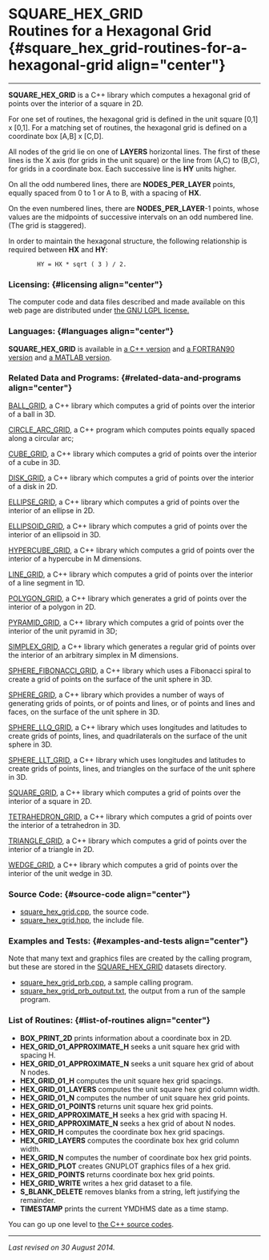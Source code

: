 SQUARE\_HEX\_GRID\
Routines for a Hexagonal Grid {#square_hex_grid-routines-for-a-hexagonal-grid align="center"}
=============================

------------------------------------------------------------------------

**SQUARE\_HEX\_GRID** is a C++ library which computes a hexagonal grid
of points over the interior of a square in 2D.

For one set of routines, the hexagonal grid is defined in the unit
square \[0,1\] x \[0,1\]. For a matching set of routines, the hexagonal
grid is defined on a coordinate box \[A,B\] x \[C,D\].

All nodes of the grid lie on one of **LAYERS** horizontal lines. The
first of these lines is the X axis (for grids in the unit square) or the
line from (A,C) to (B,C), for grids in a coordinate box. Each successive
line is **HY** units higher.

On all the odd numbered lines, there are **NODES\_PER\_LAYER** points,
equally spaced from 0 to 1 or A to B, with a spacing of **HX**.

On the even numbered lines, there are **NODES\_PER\_LAYER**-1 points,
whose values are the midpoints of successive intervals on an odd
numbered line. (The grid is staggered).

In order to maintain the hexagonal structure, the following relationship
is required between **HX** and **HY**:

            HY = HX * sqrt ( 3 ) / 2.
          

### Licensing: {#licensing align="center"}

The computer code and data files described and made available on this
web page are distributed under [the GNU LGPL
license.](../../txt/gnu_lgpl.txt)

### Languages: {#languages align="center"}

**SQUARE\_HEX\_GRID** is available in [a C++
version](../../cpp_src/square_hex_grid/square_hex_grid.html) and [a
FORTRAN90 version](../../f_src/square_hex_grid/square_hex_grid.html) and
[a MATLAB version](../../m_src/square_hex_grid/square_hex_grid.html).

### Related Data and Programs: {#related-data-and-programs align="center"}

[BALL\_GRID](../../cpp_src/ball_grid/ball_grid.html), a C++ library
which computes a grid of points over the interior of a ball in 3D.

[CIRCLE\_ARC\_GRID](../../cpp_src/circle_arc_grid/circle_arc_grid.html),
a C++ program which computes points equally spaced along a circular arc;

[CUBE\_GRID](../../cpp_src/cube_grid/cube_grid.html), a C++ library
which computes a grid of points over the interior of a cube in 3D.

[DISK\_GRID](../../cpp_src/disk_grid/disk_grid.html), a C++ library
which computes a grid of points over the interior of a disk in 2D.

[ELLIPSE\_GRID](../../cpp_src/ellipse_grid/ellipse_grid.html), a C++
library which computes a grid of points over the interior of an ellipse
in 2D.

[ELLIPSOID\_GRID](../../cpp_src/ellipsoid_grid/ellipsoid_grid.html), a
C++ library which computes a grid of points over the interior of an
ellipsoid in 3D.

[HYPERCUBE\_GRID](../../cpp_src/hypercube_grid/hypercube_grid.html), a
C++ library which computes a grid of points over the interior of a
hypercube in M dimensions.

[LINE\_GRID](../../cpp_src/line_grid/line_grid.html), a C++ library
which computes a grid of points over the interior of a line segment in
1D.

[POLYGON\_GRID](../../cpp_src/polygon_grid/polygon_grid.html), a C++
library which generates a grid of points over the interior of a polygon
in 2D.

[PYRAMID\_GRID](../../cpp_src/pyramid_grid/pyramid_grid.html), a C++
library which computes a grid of points over the interior of the unit
pyramid in 3D;

[SIMPLEX\_GRID](../../cpp_src/simplex_grid/simplex_grid.html), a C++
library which generates a regular grid of points over the interior of an
arbitrary simplex in M dimensions.

[SPHERE\_FIBONACCI\_GRID](../../cpp_src/sphere_fibonacci_grid/sphere_fibonacci_grid.html),
a C++ library which uses a Fibonacci spiral to create a grid of points
on the surface of the unit sphere in 3D.

[SPHERE\_GRID](../../cpp_src/sphere_grid/sphere_grid.html), a C++
library which provides a number of ways of generating grids of points,
or of points and lines, or of points and lines and faces, on the surface
of the unit sphere in 3D.

[SPHERE\_LLQ\_GRID](../../cpp_src/sphere_llq_grid/sphere_llq_grid.html),
a C++ library which uses longitudes and latitudes to create grids of
points, lines, and quadrilaterals on the surface of the unit sphere in
3D.

[SPHERE\_LLT\_GRID](../../cpp_src/sphere_llt_grid/sphere_llt_grid.html),
a C++ library which uses longitudes and latitudes to create grids of
points, lines, and triangles on the surface of the unit sphere in 3D.

[SQUARE\_GRID](../../cpp_src/square_grid/square_grid.html), a C++
library which computes a grid of points over the interior of a square in
2D.

[TETRAHEDRON\_GRID](../../cpp_src/tetrahedron_grid/tetrahedron_grid.html),
a C++ library which computes a grid of points over the interior of a
tetrahedron in 3D.

[TRIANGLE\_GRID](../../cpp_src/triangle_grid/triangle_grid.html), a C++
library which computes a grid of points over the interior of a triangle
in 2D.

[WEDGE\_GRID](../../cpp_src/wedge_grid/wedge_grid.html), a C++ library
which computes a grid of points over the interior of the unit wedge in
3D.

### Source Code: {#source-code align="center"}

-   [square\_hex\_grid.cpp](square_hex_grid.cpp), the source code.
-   [square\_hex\_grid.hpp](square_hex_grid.hpp), the include file.

### Examples and Tests: {#examples-and-tests align="center"}

Note that many text and graphics files are created by the calling
program, but these are stored in the
[SQUARE\_HEX\_GRID](../../datasets/square_hex_grid/square_hex_grid.html)
datasets directory.

-   [square\_hex\_grid\_prb.cpp](square_hex_grid_prb.cpp), a sample
    calling program.
-   [square\_hex\_grid\_prb\_output.txt](square_hex_grid_prb_output.txt),
    the output from a run of the sample program.

### List of Routines: {#list-of-routines align="center"}

-   **BOX\_PRINT\_2D** prints information about a coordinate box in 2D.
-   **HEX\_GRID\_01\_APPROXIMATE\_H** seeks a unit square hex grid with
    spacing H.
-   **HEX\_GRID\_01\_APPROXIMATE\_N** seeks a unit square hex grid of
    about N nodes.
-   **HEX\_GRID\_01\_H** computes the unit square hex grid spacings.
-   **HEX\_GRID\_01\_LAYERS** computes the unit square hex grid column
    width.
-   **HEX\_GRID\_01\_N** computes the number of unit square hex grid
    points.
-   **HEX\_GRID\_01\_POINTS** returns unit square hex grid points.
-   **HEX\_GRID\_APPROXIMATE\_H** seeks a hex grid with spacing H.
-   **HEX\_GRID\_APPROXIMATE\_N** seeks a hex grid of about N nodes.
-   **HEX\_GRID\_H** computes the coordinate box hex grid spacings.
-   **HEX\_GRID\_LAYERS** computes the coordinate box hex grid column
    width.
-   **HEX\_GRID\_N** computes the number of coordinate box hex grid
    points.
-   **HEX\_GRID\_PLOT** creates GNUPLOT graphics files of a hex grid.
-   **HEX\_GRID\_POINTS** returns coordinate box hex grid points.
-   **HEX\_GRID\_WRITE** writes a hex grid dataset to a file.
-   **S\_BLANK\_DELETE** removes blanks from a string, left justifying
    the remainder.
-   **TIMESTAMP** prints the current YMDHMS date as a time stamp.

You can go up one level to [the C++ source codes](../cpp_src.html).

------------------------------------------------------------------------

*Last revised on 30 August 2014.*
